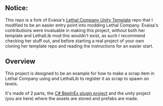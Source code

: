 ## Notice:
This repo is a fork of Evaisa's [Lethal Company Unity Template](https://github.com/EvaisaDev/LethalCompanyUnityTemplate) repo that I modified to be an easier entry point into modding Lethal Company.
Evaisa's contributions were invaluable in making this project, without both her template and LethalLib mod this wouldn't exist, as such I recommend checking her stuff out, and before starting a real project of your own cloning her template repo and reading the instructions for an easier start.

## Overview
This project is designed to be an example for how to make a scrap item in Lethal Company using and LethalLib to register it as scrap to spawn on levels.

It's made of 2 parts, the [C# BepInEx plugin project](https://github.com/OE100/ExampleScrapPlugin) and the unity project (you are here) where the assets are stored and prefabs are made.
